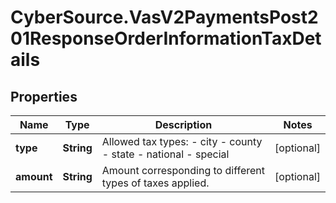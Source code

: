 # CyberSource.VasV2PaymentsPost201ResponseOrderInformationTaxDetails

## Properties
Name | Type | Description | Notes
------------ | ------------- | ------------- | -------------
**type** | **String** | Allowed tax types: - city - county - state - national - special  | [optional] 
**amount** | **String** | Amount corresponding to different types of taxes applied.  | [optional] 


